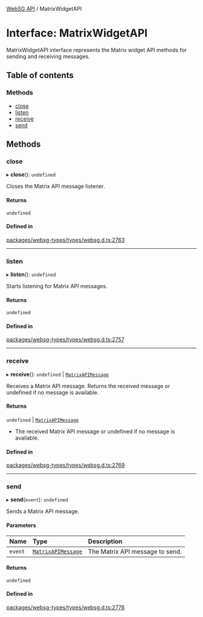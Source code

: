 [WebSG API](../README.md) / MatrixWidgetAPI

# Interface: MatrixWidgetAPI

MatrixWidgetAPI interface represents the Matrix widget API methods for sending and receiving messages.

## Table of contents

### Methods

- [close](MatrixWidgetAPI.md#close)
- [listen](MatrixWidgetAPI.md#listen)
- [receive](MatrixWidgetAPI.md#receive)
- [send](MatrixWidgetAPI.md#send)

## Methods

### close

▸ **close**(): `undefined`

Closes the Matrix API message listener.

#### Returns

`undefined`

#### Defined in

[packages/websg-types/types/websg.d.ts:2763](https://github.com/thirdroom/thirdroom/blob/c8b57e0e/packages/websg-types/types/websg.d.ts#L2763)

___

### listen

▸ **listen**(): `undefined`

Starts listening for Matrix API messages.

#### Returns

`undefined`

#### Defined in

[packages/websg-types/types/websg.d.ts:2757](https://github.com/thirdroom/thirdroom/blob/c8b57e0e/packages/websg-types/types/websg.d.ts#L2757)

___

### receive

▸ **receive**(): `undefined` \| [`MatrixAPIMessage`](../README.md#matrixapimessage)

Receives a Matrix API message. Returns the received message or undefined if no message is available.

#### Returns

`undefined` \| [`MatrixAPIMessage`](../README.md#matrixapimessage)

- The received Matrix API message or undefined if no message is available.

#### Defined in

[packages/websg-types/types/websg.d.ts:2769](https://github.com/thirdroom/thirdroom/blob/c8b57e0e/packages/websg-types/types/websg.d.ts#L2769)

___

### send

▸ **send**(`event`): `undefined`

Sends a Matrix API message.

#### Parameters

| Name | Type | Description |
| :------ | :------ | :------ |
| `event` | [`MatrixAPIMessage`](../README.md#matrixapimessage) | The Matrix API message to send. |

#### Returns

`undefined`

#### Defined in

[packages/websg-types/types/websg.d.ts:2776](https://github.com/thirdroom/thirdroom/blob/c8b57e0e/packages/websg-types/types/websg.d.ts#L2776)
